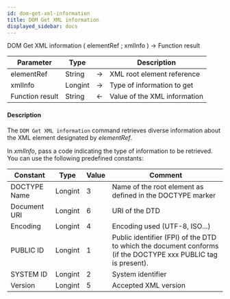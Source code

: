 ```yaml
---
id: dom-get-xml-information
title: DOM Get XML information
displayed_sidebar: docs
---
```



<!-- REF #_command_.DOM Get XML information.Syntax-->DOM Get XML information ( elementRef ; xmlInfo ) -> Function result<!-- END REF-->


<!-- REF #_command_.DOM Get XML information.Params -->
|Parameter|Type||Description|
|---------|--- |:---:|------|
|elementRef|String|->|XML root element reference|
|xmlInfo|Longint|->|Type of information to get|
|Function result|String|<-|Value of the XML information|
<!-- END REF -->


#### Description




The `DOM Get XML information` command retrieves diverse information about the XML element designated by *elementRef*.

In *xmlInfo*, pass a code indicating the type of information to be retrieved. You can use the following predefined constants:


| Constant     | Type    | Value |Comment     |
|--------------|---------|-------|--------------|
| DOCTYPE Name | Longint | 3     | Name of the root element as defined in the DOCTYPE marker |
| Document URI | Longint | 6     | URI of the DTD |
| Encoding     | Longint | 4     | Encoding used (UTF-8, ISO...) |
| PUBLIC ID    | Longint | 1     | Public identifier (FPI) of the DTD to which the document conforms (if the DOCTYPE xxx PUBLIC tag is present). |
| SYSTEM ID    | Longint | 2     | System identifier |
| Version      | Longint | 5     | Accepted XML version    |
